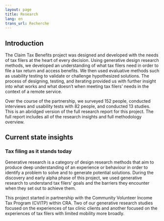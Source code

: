 ```yaml
---
layout: page
title: Research
lang: en
trans_url: Recherche
---
```

## Introduction

The Claim Tax Benefits project was designed and developed with the needs of tax filers at the heart of every decision. Using generative design research methods, we developed an understanding of what tax filers need in order to file a tax return and access benefits. We then used evaluative methods such as usability testing to validate or challenge hypothesized solutions. The process of designing, testing, and iterating provided us with further insight into what works and what doesn’t when meeting tax filers’ needs in the context of a remote service.

Over the course of the partnership, we surveyed 152 people, conducted interviews and usability tests with 82 people, and conducted 13 studies. This is an abridged version of the full research report for this project. The full report includes all of the research insights and full methodology overview.

## Current state insights

### Tax filing as it stands today

Generative research is a category of design research methods that aim to produce deep understanding of an experience or behaviour in order to identify a problem to solve and to generate potential solutions. During the discovery and early alpha phase of this project, we used generative research to understand tax filers’ goals and the barriers they encounter when they set out to achieve them.

This project started in partnership with the Community Volunteer Income Tax Program (CVITP) within CRA. Two of our generative research studies focused on the experiences of tax clinic clients and another focused on the experiences of tax filers with limited mobility more broadly.